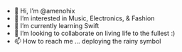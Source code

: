 - 👋 Hi, I’m @amenohix
- 👀 I’m interested in Music, Electronics, & Fashion
- 🌱 I’m currently learning Swift
- 💞️ I’m looking to collaborate on living life to the fullest :)
- 📫 How to reach me ... deploying the rainy symbol

<!---
amenohix/amenohix is a ✨ special ✨ repository because its `README.md` (this file) appears on your GitHub profile.
You can click the Preview link to take a look at your changes.
--->
